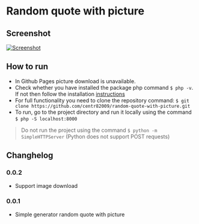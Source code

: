 # Random quote with picture

## Screenshot

[![Screenshot](https://s33.postimg.org/n8orlgylb/2017-12-13_14.29.57.png)](https://postimg.org/image/gi8ac1bff/)

## How to run
-  In Github Pages picture download is unavailable.
- Check whether you have installed the package php command `$ php -v`. If not then follow the installation [instructions](http://php.net/manual/ru/install.php)
- For full functionality you need to clone the repository command:
`$ git clone https://github.com/centr82009/random-quote-with-picture.git`
- To run, go to the project directory and run it locally using the command
`$ php -S localhost:8000`
> Do not run the project using the command `$ python -m SimpleHTTPServer` (Python does not support POST requests)

## Changhelog

### 0.0.2
- Support image download

### 0.0.1
- Simple generator random quote with picture
